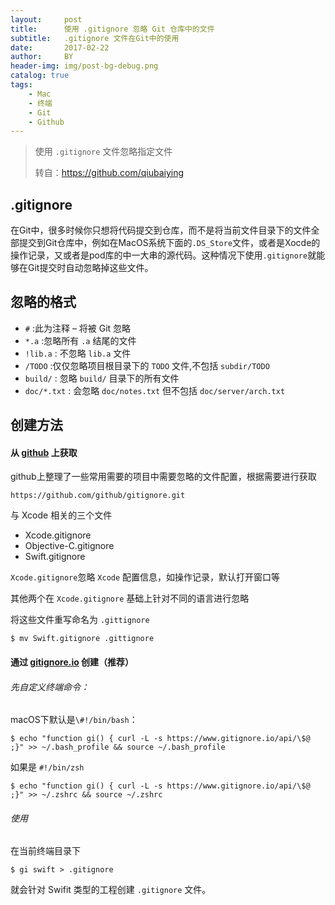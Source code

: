 ```yaml
---
layout:     post
title:      使用 .gitignore 忽略 Git 仓库中的文件
subtitle:   .gitignore 文件在Git中的使用
date:       2017-02-22
author:     BY
header-img: img/post-bg-debug.png
catalog: true
tags:
    - Mac
    - 终端
    - Git
    - Github
---
```



> 使用 `.gitignore` 文件忽略指定文件
>
> 转自：https://github.com/qiubaiying
> 


## .gitignore

在Git中，很多时候你只想将代码提交到仓库，而不是将当前文件目录下的文件全部提交到Git仓库中，例如在MacOS系统下面的`.DS_Store`文件，或者是Xocde的操作记录，又或者是pod库的中一大串的源代码。这种情况下使用`.gitignore`就能够在Git提交时自动忽略掉这些文件。

 
 
## 忽略的格式
 
- `#` :此为注释 – 将被 Git 忽略
- `*.a` :忽略所有 `.a` 结尾的文件
- `!lib.a` : 不忽略 `lib.a` 文件
- `/TODO` :仅仅忽略项目根目录下的 `TODO` 文件,不包括 `subdir/TODO`
- `build/` : 忽略 `build/` 目录下的所有文件
- `doc/*.txt` : 会忽略 `doc/notes.txt` 但不包括 `doc/server/arch.txt`

## 创建方法

#### 从 [github](https://github.com/github/gitignore.git) 上获取

github上整理了一些常用需要的项目中需要忽略的文件配置，根据需要进行获取

	https://github.com/github/gitignore.git
	
与 Xcode 相关的三个文件

- Xcode.gitignore
- Objective-C.gitignore
- Swift.gitignore

`Xcode.gitignore`忽略 `Xcode` 配置信息，如操作记录，默认打开窗口等

其他两个在 `Xcode.gitignore` 基础上针对不同的语言进行忽略

将这些文件重写命名为 `.gittignore`

	$ mv Swift.gitignore .gittignore

#### 通过 [gitignore.io](https://www.gitignore.io/) 创建（推荐）

###### 先自定义终端命令：

macOS下默认是`\#!/bin/bash`：

	$ echo "function gi() { curl -L -s https://www.gitignore.io/api/\$@ ;}" >> ~/.bash_profile && source ~/.bash_profile
	
如果是 `#!/bin/zsh`

	$ echo "function gi() { curl -L -s https://www.gitignore.io/api/\$@ ;}" >> ~/.zshrc && source ~/.zshrc

###### 使用
	
在当前终端目录下

	$ gi swift > .gitignore
	

就会针对 Swifit 类型的工程创建 `.gitignore` 文件。
